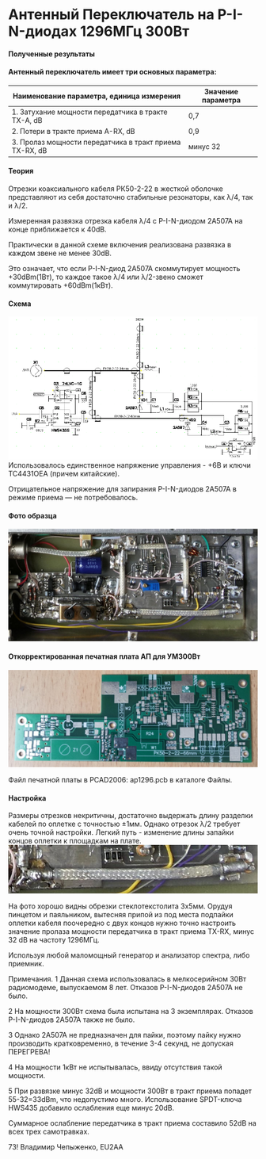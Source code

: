 # Антенный Переключатель на P-I-N-диодах 1296МГц 300Вт
#### Полученные результаты
#### Антенный переключатель имеет три основных параметра:

| Наименование параметра, единица измерения	| Значение параметра | 
| ------------- | ------------- |
| 1. Затухание мощности передатчика в тракте ТХ-А, dB			| 0,7 | 
| 2. Потери в тракте приема А-RX, dB						| 0,9 | 
| 3. Пролаз мощности передатчика в тракт приема TX-RX, dB		| минус 32 | 

#### Теория
Отрезки коаксиального кабеля РК50-2-22 в жесткой оболочке представляют из себя достаточно стабильные резонаторы, как λ/4, так и  λ/2.

Измеренная развязка отрезка кабеля  λ/4 с P-I-N-диодом 2А507А на конце приближается к 40dB.

Практически в данной схеме включения реализована развязка в каждом звене не менее 30dB.

Это означает, что если P-I-N-диод 2А507А скоммутирует мощность +30dBm(1Вт), то каждое такое λ/4 или λ/2-звено сможет коммутировать +60dBm(1кВт).

#### Схема
![Схема электрическая](photo/ap1.png)
Использовалось единственное напряжение управления - +6В и ключи ТС4431ОЕА (причем китайские).

Отрицательное напряжение для запирания P-I-N-диодов 2А507А  в режиме приема — не потребовалось.

#### Фото образца 
![Параметры были получены на трех таких самотравках](photo/ap2.jpg)

#### Откорректированная печатная плата АП для УМ300Вт
![Откорректированная печатная плата АП для УМ300Вт](photo/ap3.jpg)

Файл печатной платы в PCAD2006: ap1296.pcb в каталоге Файлы.

#### Настройка
Размеры отрезков некритичны, достаточно выдержать длину разделки кабелей по оплетке с точностью ±1мм.
Однако отрезок  λ/2 требует очень точной настройки. Легкий путь - изменение длины запайки концов оплетки к площадкам на плате.
![Настройка](photo/ap4.jpg)

На фото хорошо видны обрезки стеклотекстолита 3х5мм. Орудуя пинцетом и паяльником, вытесняя припой из под места подпайки оплетки кабеля поочередно с двух концов нужно точно настроить значение пролаза мощности передатчика в тракт приема TX-RX,	минус 32 dB на частоту 1296МГц.

Используя любой маломощный генератор и анализатор спектра, либо приемник.

Примечания.
1 Данная схема использовалась в мелкосерийном 30Вт радиомодеме, выпускаемом 8 лет. Отказов P-I-N-диодов 2А507А не было.

2 На мощности 300Вт схема была испытана на 3 экземплярах. Отказов P-I-N-диодов 2А507А также не было. 

3 Однако 2А507А не предназначен для пайки, поэтому пайку нужно производить кратковременно, в течение 3-4 секунд, не допуская ПЕРЕГРЕВА!

4 На мощности 1кВт не испытывалась, ввиду отсутствия  такой мощности. 

5 При развязке минус 32dB и мощности 300Вт в тракт приема попадет 55-32=33dBm, что недопустимо много. Использование SPDT-ключа HWS435 добавило ослабления еще минус 20dB.

Суммарное ослабление передатчика в тракт приема составило 52dB на всех трех самотравках.

73!
Владимир Чепыженко, EU2AA
